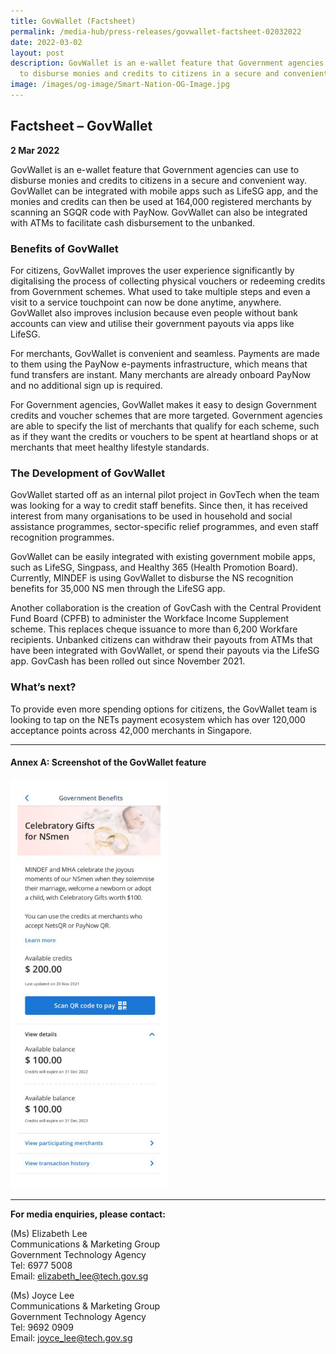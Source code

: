 ```yaml
---
title: GovWallet (Factsheet)
permalink: /media-hub/press-releases/govwallet-factsheet-02032022
date: 2022-03-02
layout: post
description: GovWallet is an e-wallet feature that Government agencies can use
  to disburse monies and credits to citizens in a secure and convenient way.
image: /images/og-image/Smart-Nation-OG-Image.jpg
---
```


## Factsheet – GovWallet

**2 Mar 2022**

GovWallet is an e-wallet feature that Government agencies can use to disburse monies and credits to citizens in a secure and convenient way. GovWallet can be integrated with mobile apps such as LifeSG app, and the monies and credits can then be used at 164,000 registered merchants by scanning an SGQR code with PayNow. GovWallet can also be integrated with ATMs to facilitate cash disbursement to the unbanked.

### Benefits of GovWallet

For citizens, GovWallet improves the user experience significantly by digitalising the process of collecting physical vouchers or redeeming credits from Government schemes. What used to take multiple steps and even a visit to a service touchpoint can now be done anytime, anywhere. GovWallet also improves inclusion because even people without bank accounts can view and utilise their government payouts via apps like LifeSG.

For merchants, GovWallet is convenient and seamless. Payments are made to them using the PayNow e-payments infrastructure, which means that fund transfers are instant. Many merchants are already onboard PayNow and no additional sign up is required.

For Government agencies, GovWallet makes it easy to design Government credits and voucher schemes that are more targeted. Government agencies are able to specify the list of merchants that qualify for each scheme, such as if they want the credits or vouchers to be spent at heartland shops or at merchants that meet healthy lifestyle standards.

### The Development of GovWallet

GovWallet started off as an internal pilot project in GovTech when the team was looking for a way to credit staff benefits. Since then, it has received interest from many organisations to be used in household and social assistance programmes, sector-specific relief programmes, and even staff recognition programmes.

GovWallet can be easily integrated with existing government mobile apps, such as LifeSG, Singpass, and Healthy 365 (Health Promotion Board). Currently, MINDEF is using GovWallet to disburse the NS recognition benefits for 35,000 NS men through the LifeSG app.

Another collaboration is the creation of GovCash with the Central Provident Fund Board (CPFB) to administer the Workface Income Supplement scheme. This replaces cheque issuance to more than 6,200 Workfare recipients. Unbanked citizens can withdraw their payouts from ATMs that have been integrated with GovWallet, or spend their payouts via the LifeSG app. GovCash has been rolled out since November 2021.

### What’s next?

To provide even more spending options for citizens, the GovWallet team is looking to tap on the NETs payment ecosystem which has over 120,000 acceptance points across 42,000 merchants in Singapore.

---

#### Annex A: Screenshot of the GovWallet feature

<div style="width:50%;"><img src="/images/media-hub/press-release/2022/Screenshot-of-the-GovWallet-feature.jpg" alt="Screenshot of the GovWallet feature."></div>

---

**For media enquiries, please contact:**

(Ms) Elizabeth Lee<br>
Communications & Marketing Group<br>
Government Technology Agency<br>
Tel: 6977 5008<br>
Email: [elizabeth_lee@tech.gov.sg](mailto:elizabeth_lee@tech.gov.sg)

(Ms) Joyce Lee<br>
Communications & Marketing Group<br>
Government Technology Agency<br>
Tel: 9692 0909<br>
Email: [joyce_lee@tech.gov.sg](mailto:joyce_lee@tech.gov.sg)

